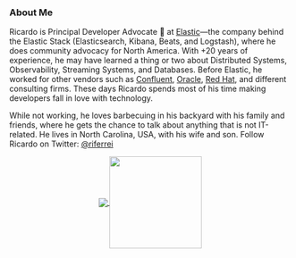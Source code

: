 ### About Me

Ricardo is Principal Developer Advocate 🥑 at [Elastic](https://www.elastic.co)—the company behind the Elastic Stack (Elasticsearch, Kibana, Beats, and Logstash), where he does community advocacy for North America. With +20 years of experience, he may have learned a thing or two about Distributed Systems, Observability, Streaming Systems, and Databases. Before Elastic, he worked for other vendors such as [Confluent](https://www.confluent.io), [Oracle](https://www.oracle.com), [Red Hat](https://www.redhat.com), and different consulting firms. These days Ricardo spends most of his time making developers fall in love with technology.

While not working, he loves barbecuing in his backyard with his family and friends, where he gets the chance to talk about anything that is not IT-related. He lives in North Carolina, USA, with his wife and son. Follow Ricardo on Twitter: [@riferrei](https://twitter.com/riferrei)

<p align="center">
  <a href="https://github.com/riferrei?tab=repositories">
    <img
      align="center"
      src="https://github-readme-stats.vercel.app/api/top-langs/?username=riferrei&layout=compact"
    />
  </a>
  <a href="https://github.com/riferrei?tab=repositories">
    <img
      align="center"
      height="165"
      src="https://github-readme-stats.vercel.app/api?username=riferrei&count_private=true&show_icons=true&custom_title=Github%20Status&hide=issues"
    />
  </a>
</p>

